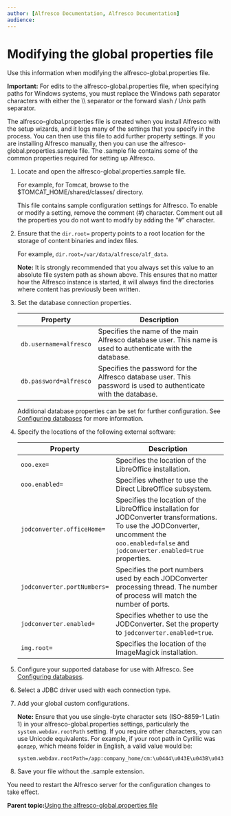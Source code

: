 ```yaml
---
author: [Alfresco Documentation, Alfresco Documentation]
audience: 
---
```


# Modifying the global properties file

Use this information when modifying the alfresco-global.properties file.

**Important:** For edits to the alfresco-global.properties file, when specifying paths for Windows systems, you must replace the Windows path separator characters with either the \\\\ separator or the forward slash / Unix path separator.

The alfresco-global.properties file is created when you install Alfresco with the setup wizards, and it logs many of the settings that you specify in the process. You can then use this file to add further property settings. If you are installing Alfresco manually, then you can use the alfresco-global.properties.sample file. The .sample file contains some of the common properties required for setting up Alfresco.

1.  Locate and open the alfresco-global.properties.sample file.

    For example, for Tomcat, browse to the $TOMCAT\_HOME/shared/classes/ directory.

    This file contains sample configuration settings for Alfresco. To enable or modify a setting, remove the comment \(\#\) character. Comment out all the properties you do not want to modify by adding the “\#” character.

2.  Ensure that the `dir.root=` property points to a root location for the storage of content binaries and index files.

    For example, `dir.root=/var/data/alfresco/alf_data`.

    **Note:** It is strongly recommended that you always set this value to an absolute file system path as shown above. This ensures that no matter how the Alfresco instance is started, it will always find the directories where content has previously been written.

3.  Set the database connection properties.

    |**Property**|**Description**|
    |------------|---------------|
    |`db.username=alfresco`|Specifies the name of the main Alfresco database user. This name is used to authenticate with the database.|
    |`db.password=alfresco`|Specifies the password for the Alfresco database user. This password is used to authenticate with the database.|

    Additional database properties can be set for further configuration. See [Configuring databases](../concepts/intro-db-setup.md) for more information.

4.  Specify the locations of the following external software:

    |**Property**|**Description**|
    |------------|---------------|
    |`ooo.exe=`|Specifies the location of the LibreOffice installation.|
    |`ooo.enabled=`|Specifies whether to use the Direct LibreOffice subsystem.|
    |`jodconverter.officeHome=`|Specifies the location of the LibreOffice installation for JODConverter transformations. To use the JODConverter, uncomment the `ooo.enabled=false` and `jodconverter.enabled=true` properties.|
    |`jodconverter.portNumbers=`|Specifies the port numbers used by each JODConverter processing thread. The number of process will match the number of ports.|
    |`jodconverter.enabled=`|Specifies whether to use the JODConverter. Set the property to `jodconverter.enabled=true`.|
    |`img.root=`|Specifies the location of the ImageMagick installation.|

5.  Configure your supported database for use with Alfresco. See [Configuring databases](../concepts/intro-db-setup.md).

6.  Select a JDBC driver used with each connection type.

7.  Add your global custom configurations.

    **Note:** Ensure that you use single-byte character sets \(ISO-8859-1 Latin 1\) in your alfresco-global.properties settings, particularly the `system.webdav.rootPath` setting. If you require other characters, you can use Unicode equivalents. For example, if your root path in Cyrillic was `фолдер`, which means folder in English, a valid value would be:

    ```
    system.webdav.rootPath=/app:company_home/cm:\u0444\u043E\u043B\u0434\u0435\u0440
    ```

8.  Save your file without the .sample extension.


You need to restart the Alfresco server for the configuration changes to take effect.

**Parent topic:**[Using the alfresco-global.properties file](../concepts/global-props-intro.md)

